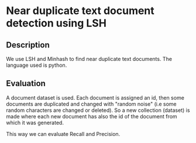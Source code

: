 # Near duplicate text document detection using LSH

## Description
We use LSH and Minhash to find near duplicate text documents.
The language used is python.

## Evaluation
A document dataset is used. Each document is assigned an id, then some documents are duplicated and changed with "random noise" (i.e some random characters are changed or deleted). So a new collection (dataset) is made where each new document has also the id of the document from which it was generated.

This way we can evaluate Recall and Precision.


